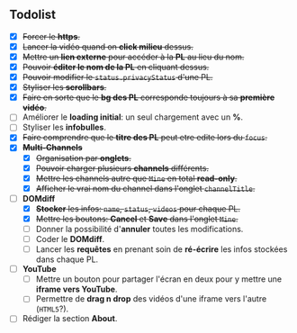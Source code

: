 Todolist
--------

- [X] <s>Forcer le **https**.</s>
- [X] <s>Lancer la vidéo quand on **click milieu** dessus.</s>
- [X] <s>Mettre un **lien externe** pour accéder à la **PL** au lieu du nom.</s>
- [X] <s>Pouvoir **éditer le nom de la PL** en cliquant dessus.</s>
- [X] <s>Pouvoir modifier le `status.privacyStatus` d'une PL.</s>
- [X] <s>Styliser les **scrollbars**.</s>
- [X] <s>Faire en sorte que le **bg des PL** corresponde toujours à sa **première vidéo**.</s>
- [ ] Améliorer le **loading initial**: un seul chargement avec un **%**.
- [ ] Styliser les **infobulles**.
- [X] <s>Faire comprendre que le **titre des PL** peut etre edite lors du `focus`.</s>
- [X] <s>**Multi-Channels**</s>
  - [X] <s>Organisation par **onglets**.</s>
  - [X] <s>Pouvoir charger plusieurs **channels** différents.</s>
  - [X] <s>Mettre les channels autre que `Mine` en total **read-only**.</s>
  - [x] <s>Afficher le vrai nom du channel dans l'onglet `channelTitle`.</s>
- [ ] **DOMdiff**
  - [X] <s>**Stocker** les infos: `name`, `status`, `videos` pour chaque PL.</s>
  - [X] <s>Mettre les boutons: **Cancel** et **Save** dans l'onglet `Mine`.</s>
  - [ ] Donner la possibilité d'**annuler** toutes les modifications.
  - [ ] Coder le **DOMdiff**.
  - [ ] Lancer les **requêtes** en prenant soin de **ré-écrire** les infos stockées dans chaque PL.
- [ ] **YouTube**
  - [ ] Mettre un bouton pour partager l'écran en deux pour y mettre une **iframe vers YouTube**.
  - [ ] Permettre de **drag n drop** des vidéos d'une iframe vers l'autre (`HTML5`?).
- [ ] Rédiger la section **About**.

